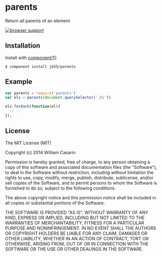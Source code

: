 
# parents

  Return all parents of an element

  [![browser support](https://ci.testling.com/jb55/parents.png)](https://ci.testling.com/jb55/parents)

## Installation

  Install with [component(1)](http://component.io):

    $ component install jb55/parents

## Example

```js
var parents = require('parents')
var els = parents(document.querySelector('.hi'))

els.forEach(function(el){
  // ..
});
```

## License

  The MIT License (MIT)

  Copyright (c) 2014 William Casarin

  Permission is hereby granted, free of charge, to any person obtaining a copy
  of this software and associated documentation files (the "Software"), to deal
  in the Software without restriction, including without limitation the rights
  to use, copy, modify, merge, publish, distribute, sublicense, and/or sell
  copies of the Software, and to permit persons to whom the Software is
  furnished to do so, subject to the following conditions:

  The above copyright notice and this permission notice shall be included in
  all copies or substantial portions of the Software.

  THE SOFTWARE IS PROVIDED "AS IS", WITHOUT WARRANTY OF ANY KIND, EXPRESS OR
  IMPLIED, INCLUDING BUT NOT LIMITED TO THE WARRANTIES OF MERCHANTABILITY,
  FITNESS FOR A PARTICULAR PURPOSE AND NONINFRINGEMENT. IN NO EVENT SHALL THE
  AUTHORS OR COPYRIGHT HOLDERS BE LIABLE FOR ANY CLAIM, DAMAGES OR OTHER
  LIABILITY, WHETHER IN AN ACTION OF CONTRACT, TORT OR OTHERWISE, ARISING FROM,
  OUT OF OR IN CONNECTION WITH THE SOFTWARE OR THE USE OR OTHER DEALINGS IN
  THE SOFTWARE.
